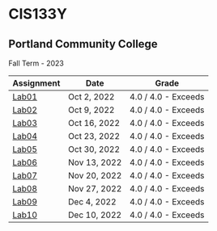 # CIS133Y



## Portland Community College 
Fall Term - 2023

| Assignment    | Date         | Grade                |
| ------------- | ------------ | -------------------- |
| [Lab01](./Lab01/) | Oct 2, 2022  | 4.0 / 4.0 - Exceeds  |
| [Lab02](./Lab02/) | Oct 9, 2022  | 4.0 / 4.0 - Exceeds  |
| [Lab03](./Lab03/) | Oct 16, 2022 | 4.0 / 4.0 - Exceeds  |
| [Lab04](./Lab04/) | Oct 23, 2022 | 4.0 / 4.0 - Exceeds  |
| [Lab05](./Lab05/) | Oct 30, 2022 | 4.0 / 4.0 - Exceeds  |
| [Lab06](./Lab06/) | Nov 13, 2022 | 4.0 / 4.0 - Exceeds  |
| [Lab07](./Lab07)  | Nov 20, 2022 | 4.0 / 4.0 - Exceeds  |
| [Lab08](./Lab08)  | Nov 27, 2022 | 4.0 / 4.0 - Exceeds |
| [Lab09](./Lab09)  | Dec 4, 2022  | 4.0 / 4.0 - Exceeds  |
| [Lab10](./Lab10)  | Dec 10, 2022  | 4.0 / 4.0 - Exceeds  |
